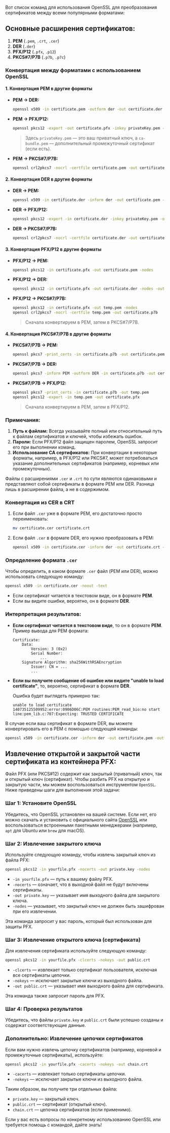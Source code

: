 Вот список команд для использования OpenSSL для преобразования сертификатов между всеми популярными форматами:

## Основные расширения сертификатов:

1. **PEM** (`.pem`, `.crt`, `.cer`)
2. **DER** (`.der`)
3. **PFX/P12** (`.pfx`, `.p12`)
4. **PKCS#7/P7B** (`.p7b`, `.p7c`)

### Конвертация между форматами с использованием OpenSSL

#### 1. Конвертация **PEM** в другие форматы

- **PEM → DER:**

  ```bash
  openssl x509 -in certificate.pem -outform der -out certificate.der
  ```

- **PEM → PFX/P12:**

  ```bash
  openssl pkcs12 -export -out certificate.pfx -inkey privateKey.pem -in certificate.pem -certfile ca-bundle.pem
  ```

  > Здесь `privateKey.pem` — это ваш приватный ключ, а `ca-bundle.pem` — дополнительный промежуточный сертификат (если есть).

- **PEM → PKCS#7/P7B:**

  ```bash
  openssl crl2pkcs7 -nocrl -certfile certificate.pem -out certificate.p7b -certfile ca-bundle.pem
  ```

#### 2. Конвертация **DER** в другие форматы

- **DER → PEM:**

  ```bash
  openssl x509 -in certificate.der -inform der -out certificate.pem -outform pem
  ```

- **DER → PFX/P12:**

  ```bash
  openssl pkcs12 -export -in certificate.der -inkey privateKey.pem -out certificate.pfx
  ```

- **DER → PKCS#7/P7B:**

  ```bash
  openssl crl2pkcs7 -nocrl -certfile certificate.der -out certificate.p7b
  ```

#### 3. Конвертация **PFX/P12** в другие форматы

- **PFX/P12 → PEM:**

  ```bash
  openssl pkcs12 -in certificate.pfx -out certificate.pem -nodes
  ```

- **PFX/P12 → DER:**

  ```bash
  openssl pkcs12 -in certificate.pfx -out certificate.der -nodes -outform DER
  ```

- **PFX/P12 → PKCS#7/P7B:**

  ```bash
  openssl pkcs12 -in certificate.pfx -out temp.pem -nodes
  openssl crl2pkcs7 -nocrl -certfile temp.pem -out certificate.p7b
  ```

  > Сначала конвертируем в PEM, затем в PKCS#7/P7B.

#### 4. Конвертация **PKCS#7/P7B** в другие форматы

- **PKCS#7/P7B → PEM:**

  ```bash
  openssl pkcs7 -print_certs -in certificate.p7b -out certificate.pem
  ```

- **PKCS#7/P7B → DER:**

  ```bash
  openssl pkcs7 -inform PEM -outform DER -in certificate.p7b -out certificate.der
  ```

- **PKCS#7/P7B → PFX/P12:**

  ```bash
  openssl pkcs7 -print_certs -in certificate.p7b -out temp.pem
  openssl pkcs12 -export -in temp.pem -out certificate.pfx
  ```

  > Сначала конвертируем в PEM, затем в PFX/P12.

### Примечания:

1. **Путь к файлам:** Всегда указывайте полный или относительный путь к файлам сертификатов и ключей, чтобы избежать ошибок.
2. **Пароли:** Если PFX/P12 файл защищен паролем, OpenSSL запросит его при выполнении команд.
3. **Использование CA сертификатов:** При конвертации в некоторые форматы, например, в PFX/P12 или PKCS#7, может потребоваться указание дополнительных сертификатов (например, корневых или промежуточных).

Файлы с расширениями `.cer` и `.crt` по сути являются одинаковыми и представляют собой сертификаты в формате PEM или DER. Разница лишь в расширении файла, а не в содержимом. 

### Конвертация из **CER** в **CRT**

1. Если файл `.cer` уже в формате PEM, его достаточно просто переименовать:

    ```bash
    mv certificate.cer certificate.crt
    ```

2. Если файл `.cer` в формате DER, его нужно преобразовать в PEM:

    ```bash
    openssl x509 -in certificate.cer -inform der -out certificate.crt -outform pem
    ```

### Определение формата `.cer`

Чтобы определить, в каком формате `.cer` файл (PEM или DER), можно использовать следующую команду:

```bash
openssl x509 -in certificate.cer -noout -text
```

- Если сертификат читается в текстовом виде, он в формате **PEM**.
- Если вы видите ошибки, вероятно, он в формате **DER**.

### Интерпретация результатов:

- **Если сертификат читается в текстовом виде**, то он в формате **PEM**.  
  Пример вывода для PEM формата:

  ```
  Certificate:
      Data:
          Version: 3 (0x2)
          Serial Number:
              ...
      Signature Algorithm: sha256WithRSAEncryption
          Issuer: CN = ...
          ...
  ```

- **Если вы получите сообщение об ошибке или видите "unable to load certificate"**, то, вероятно, сертификат в формате **DER**.  

  Ошибка будет выглядеть примерно так:

  ```
  unable to load certificate
  140735125509952:error:0906D06C:PEM routines:PEM_read_bio:no start line:pem_lib.c:707:Expecting: TRUSTED CERTIFICATE
  ```

В случае если ваш сертификат в формате DER, вы можете конвертировать его в PEM с помощью следующей команды:

```bash
openssl x509 -in certificate.cer -inform der -out certificate.pem -outform pem
```




## Извлечение открытой и закрытой части сертификата из контейнера PFX:

Файл PFX (или PKCS#12) содержит как закрытый (приватный) ключ, так и открытый ключ (сертификат). Чтобы разбить PFX на открытую и закрытую части, мы можем воспользоваться инструментом `OpenSSL`. Ниже приведены шаги для выполнения этой задачи:

### Шаг 1: Установите OpenSSL

Убедитесь, что OpenSSL установлен на вашей системе. Если нет, его можно скачать и установить с официального сайта [OpenSSL](https://www.openssl.org) или воспользоваться встроенными пакетными менеджерами (например, `apt` для Ubuntu или `brew` для macOS).

### Шаг 2: Извлечение закрытого ключа

Используйте следующую команду, чтобы извлечь закрытый ключ из файла PFX:

```sh
openssl pkcs12 -in yourfile.pfx -nocerts -out private.key -nodes
```

- `-in yourfile.pfx` — путь к вашему файлу PFX.
- `-nocerts` — означает, что в выходной файл не будут включены сертификаты.
- `-out private.key` — указывает имя выходного файла для закрытого ключа.
- `-nodes` — указывает, что закрытый ключ не должен быть зашифрован при его извлечении.

Эта команда запросит у вас пароль, который был использован для защиты PFX.

### Шаг 3: Извлечение открытого ключа (сертификата)

Для извлечения сертификата используйте следующую команду:

```sh
openssl pkcs12 -in yourfile.pfx -clcerts -nokeys -out public.crt
```

- `-clcerts` — извлекает только сертификат пользователя, исключая все сертификаты цепочки.
- `-nokeys` — исключает закрытые ключи из выходного файла.
- `-out public.crt` — указывает имя выходного файла для сертификата.

Эта команда также запросит пароль для PFX.

### Шаг 4: Проверка результатов

Убедитесь, что файлы `private.key` и `public.crt` были успешно созданы и содержат соответствующие данные.

### Дополнительно: Извлечение цепочки сертификатов

Если вам нужно извлечь цепочку сертификатов (например, корневой и промежуточные сертификаты), используйте:

```sh
openssl pkcs12 -in yourfile.pfx -cacerts -nokeys -out chain.crt
```

- `-cacerts` — извлекает только сертификаты цепочки.
- `-nokeys` — исключает закрытые ключи из выходного файла.

Таким образом, вы получите три отдельных файла:
- `private.key` — закрытый ключ.
- `public.crt` — сертификат (открытый ключ).
- `chain.crt` — цепочка сертификатов (если применимо).

Если у вас есть вопросы по конкретному использованию OpenSSL или требуется помощь с командой, дайте знать!
